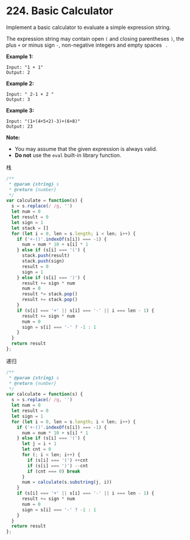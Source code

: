 # 224. Basic Calculator

Implement a basic calculator to evaluate a simple expression string.

The expression string may contain open `(` and closing parentheses `)`, the plus `+` or minus sign `-`, non-negative integers and empty spaces ` `.

**Example 1:**
```
Input: "1 + 1"
Output: 2
```

**Example 2:**
```
Input: " 2-1 + 2 "
Output: 3
```

**Example 3:**
```
Input: "(1+(4+5+2)-3)+(6+8)"
Output: 23
```

**Note:**
- You may assume that the given expression is always valid.
- **Do not** use the `eval` built-in library function.

栈
```javascript
/**
 * @param {string} s
 * @return {number}
 */
var calculate = function(s) {
  s = s.replace(/ /g, '')
  let num = 0
  let result = 0
  let sign = 1
  let stack = []
  for (let i = 0, len = s.length; i < len; i++) {
    if ('+-()'.indexOf(s[i]) === -1) {
      num = num * 10 + s[i] * 1
    } else if (s[i] === '(') {
      stack.push(result)
      stack.push(sign)
      result = 0
      sign = 1
    } else if (s[i] === ')') {
      result += sign * num
      num = 0
      result *= stack.pop()
      result += stack.pop()
    }
    if (s[i] === '+' || s[i] === '-' || i === len - 1) {
      result += sign * num
      num = 0
      sign = s[i] === '-' ? -1 : 1
    }
  }
  return result
};
```

递归
```javascript
/**
 * @param {string} s
 * @return {number}
 */
var calculate = function(s) {
  s = s.replace(/ /g, '')
  let num = 0
  let result = 0
  let sign = 1
  for (let i = 0, len = s.length; i < len; i++) {
    if ('+-()'.indexOf(s[i]) === -1) {
      num = num * 10 + s[i] * 1
    } else if (s[i] === '(') {
      let j = i + 1
      let cnt = 0
      for (; i < len; i++) {
        if (s[i] === '(') ++cnt
        if (s[i] === ')') --cnt
        if (cnt === 0) break
      }
      num = calculate(s.substring(j, i))
    } 
    if (s[i] === '+' || s[i] === '-' || i === len - 1) {
      result += sign * num
      num = 0
      sign = s[i] === '-' ? -1 : 1
    }
  }
  return result
};
```
